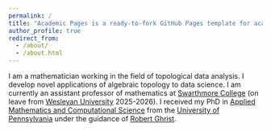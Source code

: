 ```yaml
---
permalink: /
title: "Academic Pages is a ready-to-fork GitHub Pages template for academic personal websites"
author_profile: true
redirect_from: 
  - /about/
  - /about.html
---
```


I am a mathematician working in the field of topological data analysis. I develop novel applications of algebraic topology to data science. I am currently an assistant professor of mathematics at <a href="https://www.swarthmore.edu/mathematics-statistics">Swarthmore College</a> (on leave from <a href="https://www.wesleyan.edu/mathcs/">Wesleyan University</a> 2025-2026). I received my PhD in <a href="https://www.amcs.upenn.edu/">Applied Mathematics and Computational Science</a> from the <a href="https://www.upenn.edu">University of Pennsylvania</a> under the guidance of <a href="https://www.math.upenn.edu/~ghrist/"> Robert Ghrist</a>.